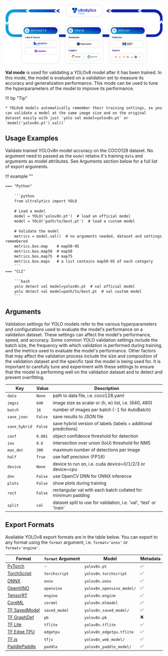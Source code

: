 <img width="1024" src="https://github.com/ultralytics/assets/raw/main/yolov8/banner-integrations.png">

**Val mode** is used for validating a YOLOv8 model after it has been trained. In this mode, the model is evaluated on a
validation set to measure its accuracy and generalization performance. This mode can be used to tune the hyperparameters
of the model to improve its performance.

!!! tip "Tip"

    * YOLOv8 models automatically remember their training settings, so you can validate a model at the same image size and on the original dataset easily with just `yolo val model=yolov8n.pt` or `model('yolov8n.pt').val()`

## Usage Examples

Validate trained YOLOv8n model accuracy on the COCO128 dataset. No argument need to passed as the `model` retains it's
training `data` and arguments as model attributes. See Arguments section below for a full list of export arguments.

!!! example ""

    === "Python"

        ```python
        from ultralytics import YOLO

        # Load a model
        model = YOLO('yolov8n.pt')  # load an official model
        model = YOLO('path/to/best.pt')  # load a custom model

        # Validate the model
        metrics = model.val()  # no arguments needed, dataset and settings remembered
        metrics.box.map    # map50-95
        metrics.box.map50  # map50
        metrics.box.map75  # map75
        metrics.box.maps   # a list contains map50-95 of each category
        ```
    === "CLI"

        ```bash
        yolo detect val model=yolov8n.pt  # val official model
        yolo detect val model=path/to/best.pt  # val custom model
        ```

## Arguments

Validation settings for YOLO models refer to the various hyperparameters and configurations used to
evaluate the model's performance on a validation dataset. These settings can affect the model's performance, speed, and
accuracy. Some common YOLO validation settings include the batch size, the frequency with which validation is performed
during training, and the metrics used to evaluate the model's performance. Other factors that may affect the validation
process include the size and composition of the validation dataset and the specific task the model is being used for. It
is important to carefully tune and experiment with these settings to ensure that the model is performing well on the
validation dataset and to detect and prevent overfitting.

| Key           | Value   | Description                                                        |
|---------------|---------|--------------------------------------------------------------------|
| `data`        | `None`  | path to data file, i.e. coco128.yaml                               |
| `imgsz`       | `640`   | image size as scalar or (h, w) list, i.e. (640, 480)               |
| `batch`       | `16`    | number of images per batch (-1 for AutoBatch)                      |
| `save_json`   | `False` | save results to JSON file                                          |
| `save_hybrid` | `False` | save hybrid version of labels (labels + additional predictions)    |
| `conf`        | `0.001` | object confidence threshold for detection                          |
| `iou`         | `0.6`   | intersection over union (IoU) threshold for NMS                    |
| `max_det`     | `300`   | maximum number of detections per image                             |
| `half`        | `True`  | use half precision (FP16)                                          |
| `device`      | `None`  | device to run on, i.e. cuda device=0/1/2/3 or device=cpu           |
| `dnn`         | `False` | use OpenCV DNN for ONNX inference                                  |
| `plots`       | `False` | show plots during training                                         |
| `rect`        | `False` | rectangular val with each batch collated for minimum padding       |
| `split`       | `val`   | dataset split to use for validation, i.e. 'val', 'test' or 'train' |

## Export Formats

Available YOLOv8 export formats are in the table below. You can export to any format using the `format` argument,
i.e. `format='onnx'` or `format='engine'`.

| Format                                                             | `format` Argument | Model                     | Metadata |
|--------------------------------------------------------------------|-------------------|---------------------------|----------|
| [PyTorch](https://pytorch.org/)                                    | -                 | `yolov8n.pt`              | ✅        |
| [TorchScript](https://pytorch.org/docs/stable/jit.html)            | `torchscript`     | `yolov8n.torchscript`     | ✅        |
| [ONNX](https://onnx.ai/)                                           | `onnx`            | `yolov8n.onnx`            | ✅        |
| [OpenVINO](https://docs.openvino.ai/latest/index.html)             | `openvino`        | `yolov8n_openvino_model/` | ✅        |
| [TensorRT](https://developer.nvidia.com/tensorrt)                  | `engine`          | `yolov8n.engine`          | ✅        |
| [CoreML](https://github.com/apple/coremltools)                     | `coreml`          | `yolov8n.mlmodel`         | ✅        |
| [TF SavedModel](https://www.tensorflow.org/guide/saved_model)      | `saved_model`     | `yolov8n_saved_model/`    | ✅        |
| [TF GraphDef](https://www.tensorflow.org/api_docs/python/tf/Graph) | `pb`              | `yolov8n.pb`              | ❌        |
| [TF Lite](https://www.tensorflow.org/lite)                         | `tflite`          | `yolov8n.tflite`          | ✅        |
| [TF Edge TPU](https://coral.ai/docs/edgetpu/models-intro/)         | `edgetpu`         | `yolov8n_edgetpu.tflite`  | ✅        |
| [TF.js](https://www.tensorflow.org/js)                             | `tfjs`            | `yolov8n_web_model/`      | ✅        |
| [PaddlePaddle](https://github.com/PaddlePaddle)                    | `paddle`          | `yolov8n_paddle_model/`   | ✅        |
